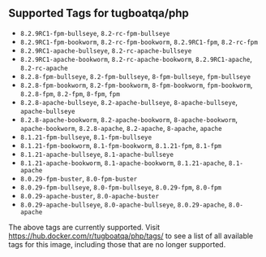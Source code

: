 ## Supported Tags for tugboatqa/php

* `8.2.9RC1-fpm-bullseye`, `8.2-rc-fpm-bullseye`
* `8.2.9RC1-fpm-bookworm`, `8.2-rc-fpm-bookworm`, `8.2.9RC1-fpm`, `8.2-rc-fpm`
* `8.2.9RC1-apache-bullseye`, `8.2-rc-apache-bullseye`
* `8.2.9RC1-apache-bookworm`, `8.2-rc-apache-bookworm`, `8.2.9RC1-apache`, `8.2-rc-apache`
* `8.2.8-fpm-bullseye`, `8.2-fpm-bullseye`, `8-fpm-bullseye`, `fpm-bullseye`
* `8.2.8-fpm-bookworm`, `8.2-fpm-bookworm`, `8-fpm-bookworm`, `fpm-bookworm`, `8.2.8-fpm`, `8.2-fpm`, `8-fpm`, `fpm`
* `8.2.8-apache-bullseye`, `8.2-apache-bullseye`, `8-apache-bullseye`, `apache-bullseye`
* `8.2.8-apache-bookworm`, `8.2-apache-bookworm`, `8-apache-bookworm`, `apache-bookworm`, `8.2.8-apache`, `8.2-apache`, `8-apache`, `apache`
* `8.1.21-fpm-bullseye`, `8.1-fpm-bullseye`
* `8.1.21-fpm-bookworm`, `8.1-fpm-bookworm`, `8.1.21-fpm`, `8.1-fpm`
* `8.1.21-apache-bullseye`, `8.1-apache-bullseye`
* `8.1.21-apache-bookworm`, `8.1-apache-bookworm`, `8.1.21-apache`, `8.1-apache`
* `8.0.29-fpm-buster`, `8.0-fpm-buster`
* `8.0.29-fpm-bullseye`, `8.0-fpm-bullseye`, `8.0.29-fpm`, `8.0-fpm`
* `8.0.29-apache-buster`, `8.0-apache-buster`
* `8.0.29-apache-bullseye`, `8.0-apache-bullseye`, `8.0.29-apache`, `8.0-apache`

The above tags are currently supported. Visit https://hub.docker.com/r/tugboatqa/php/tags/ to see a list of all available tags for this image, including those that are no longer supported.

